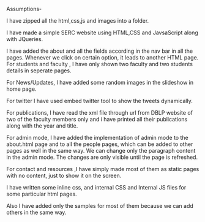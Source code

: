 Assumptions-

I have zipped all the html,css,js and images into a folder.

I have made a simple SERC website using HTML,CSS and JavsaScript along with JQueries.

I have added the about and all the fields according in the nav bar in all the pages. Whenever we click on certain option, it leads to another HTML page. For students and faculty , I have only shown two faculty and two students details in seperate pages.

For News/Updates, I have added some random images in the slideshow in home page. 

For twitter I have used embed twitter tool to show the tweets dynamically.

For publications, I have read the xml file through url from DBLP website of two of the faculty members only and i have printed all their publications along with the year and title.

For admin mode, I have added the implementation of admin mode to the about.html page and to all the people pages, which can be added to other pages as well in the same way. We can change only the paragraph content in the admin mode. The changes are only visible until the page is refreshed. 

For contact and resources ,I have simply made most of them as static pages with no content, just to show it on the screen.

I have written some inline css, and internal CSS and Internal JS files for some particular html pages.

Also I have added only the samples for most of them because we can add others in the same way.


